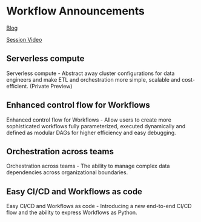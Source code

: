 # Workflow Announcements

[Blog](https://www.databricks.com/blog/announcing-delta-lake-30-new-universal-format-and-liquid-clustering)  

[Session Video](https://www.youtube.com/watch?v=SKJibVvB2hQ)


## Serverless compute 
Serverless compute - Abstract away cluster configurations for data engineers and make ETL and orchestration more simple, scalable and cost-efficient. (Private Preview)

## Enhanced control flow for Workflows
Enhanced control flow for Workflows - Allow users to create more sophisticated workflows fully parameterized, executed dynamically and defined as modular DAGs for higher efficiency and easy debugging.

## Orchestration across teams
Orchestration across teams - The ability to manage complex data dependencies across organizational boundaries.


## Easy CI/CD and Workflows as code 
Easy CI/CD and Workflows as code - Introducing a new end-to-end CI/CD flow and the ability to express Workflows as Python.